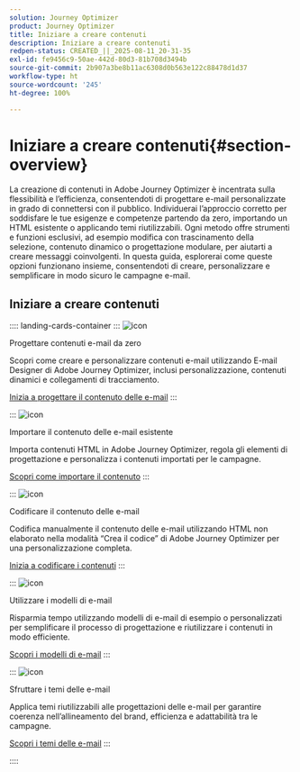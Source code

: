 ```yaml
---
solution: Journey Optimizer
product: Journey Optimizer
title: Iniziare a creare contenuti
description: Iniziare a creare contenuti
redpen-status: CREATED_||_2025-08-11_20-31-35
exl-id: fe9456c9-50ae-442d-80d3-81b708d3494b
source-git-commit: 2b907a3be8b11ac6308d0b563e122c88478d1d37
workflow-type: ht
source-wordcount: '245'
ht-degree: 100%

---
```


# Iniziare a creare contenuti{#section-overview}

La creazione di contenuti in Adobe Journey Optimizer è incentrata sulla flessibilità e l’efficienza, consentendoti di progettare e-mail personalizzate in grado di connettersi con il pubblico. Individuerai l’approccio corretto per soddisfare le tue esigenze e competenze partendo da zero, importando un HTML esistente o applicando temi riutilizzabili. Ogni metodo offre strumenti e funzioni esclusivi, ad esempio modifica con trascinamento della selezione, contenuto dinamico o progettazione modulare, per aiutarti a creare messaggi coinvolgenti. In questa guida, esplorerai come queste opzioni funzionano insieme, consentendoti di creare, personalizzare e semplificare in modo sicuro le campagne e-mail.

## Iniziare a creare contenuti

:::: landing-cards-container
:::
![icon](https://cdn.experienceleague.adobe.com/icons/circle-play.svg?lang=it)

Progettare contenuti e-mail da zero

Scopri come creare e personalizzare contenuti e-mail utilizzando E-mail Designer di Adobe Journey Optimizer, inclusi personalizzazione, contenuti dinamici e collegamenti di tracciamento.

[Inizia a progettare il contenuto delle e-mail](../using/email/content-from-scratch.md)
:::

:::
![icon](https://cdn.experienceleague.adobe.com/icons/list-check.svg?lang=it)

Importare il contenuto delle e-mail esistente

Importa contenuti HTML in Adobe Journey Optimizer, regola gli elementi di progettazione e personalizza i contenuti importati per le campagne.

[Scopri come importare il contenuto](../using/email/existing-content.md)
:::

:::
![icon](https://cdn.experienceleague.adobe.com/icons/code-branch.svg?lang=it)

Codificare il contenuto delle e-mail

Codifica manualmente il contenuto delle e-mail utilizzando HTML non elaborato nella modalità “Crea il codice” di Adobe Journey Optimizer per una personalizzazione completa.

[Inizia a codificare i contenuti](../using/email/code-content.md)
:::

:::
![icon](https://cdn.experienceleague.adobe.com/icons/puzzle-piece.svg?lang=it)

Utilizzare i modelli di e-mail

Risparmia tempo utilizzando modelli di e-mail di esempio o personalizzati per semplificare il processo di progettazione e riutilizzare i contenuti in modo efficiente.

[Scopri i modelli di e-mail](../using/email/use-email-templates.md)
:::

:::
![icon](https://cdn.experienceleague.adobe.com/icons/gear.svg?lang=it)

Sfruttare i temi delle e-mail

Applica temi riutilizzabili alle progettazioni delle e-mail per garantire coerenza nell’allineamento del brand, efficienza e adattabilità tra le campagne.

[Scopri i temi delle e-mail](../using/email/apply-email-themes.md)
:::

::::

